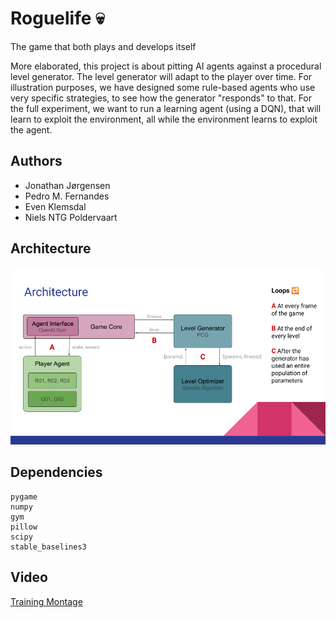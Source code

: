 # Roguelife 💀
The game that both plays and develops itself

More elaborated, this project is about pitting AI agents against a procedural level generator. The level generator will adapt to the player over time. For illustration purposes, we have designed some rule-based agents who use very specific strategies, to see how the generator "responds" to that. For the full experiment, we want to run a learning agent (using a DQN), that will learn to exploit the environment, all while the environment learns to exploit the agent.

## Authors
- Jonathan Jørgensen
- Pedro M. Fernandes
- Even Klemsdal 
- Niels NTG Poldervaart

## Architecture
![Architecture](doc/arch.png)
## Dependencies
```
pygame
numpy
gym
pillow
scipy
stable_baselines3
```
## Video

[Training Montage](https://drive.google.com/file/d/1-C4bBehG-3zYwyCrGEYSs35uZPIEWhg0/view)
